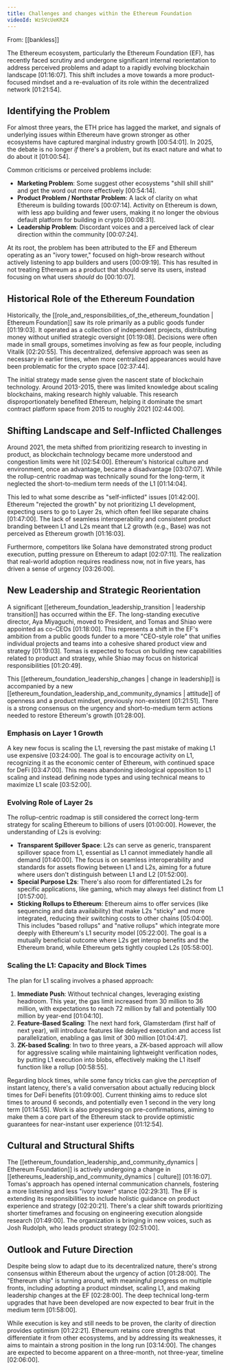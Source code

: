 ```yaml
---
title: Challenges and changes within the Ethereum Foundation
videoId: WzSVcUeKRZ4
---
```


From: [[bankless]] <br/> 

The Ethereum ecosystem, particularly the Ethereum Foundation (EF), has recently faced scrutiny and undergone significant internal reorientation to address perceived problems and adapt to a rapidly evolving blockchain landscape <a class="yt-timestamp" data-t="01:16:07">[01:16:07]</a>. This shift includes a move towards a more product-focused mindset and a re-evaluation of its role within the decentralized network <a class="yt-timestamp" data-t="01:21:54">[01:21:54]</a>.

## Identifying the Problem

For almost three years, the ETH price has lagged the market, and signals of underlying issues within Ethereum have grown stronger as other ecosystems have captured marginal industry growth <a class="yt-timestamp" data-t="00:54:01">[00:54:01]</a>. In 2025, the debate is no longer *if* there's a problem, but its exact nature and what to do about it <a class="yt-timestamp" data-t="01:00:54">[01:00:54]</a>.

Common criticisms or perceived problems include:
*   **Marketing Problem**: Some suggest other ecosystems "shill shill shill" and get the word out more effectively <a class="yt-timestamp" data-t="00:54:14">[00:54:14]</a>.
*   **Product Problem / Northstar Problem**: A lack of clarity on what Ethereum is building towards <a class="yt-timestamp" data-t="00:07:14">[00:07:14]</a>. Activity on Ethereum is down, with less app building and fewer users, making it no longer the obvious default platform for building in crypto <a class="yt-timestamp" data-t="00:08:31">[00:08:31]</a>.
*   **Leadership Problem**: Discordant voices and a perceived lack of clear direction within the community <a class="yt-timestamp" data-t="00:07:24">[00:07:24]</a>.

At its root, the problem has been attributed to the EF and Ethereum operating as an "ivory tower," focused on high-brow research without actively listening to app builders and users <a class="yt-timestamp" data-t="00:09:19">[00:09:19]</a>. This has resulted in not treating Ethereum as a product that should serve its users, instead focusing on what users *should* do <a class="yt-timestamp" data-t="00:10:07">[00:10:07]</a>.

## Historical Role of the Ethereum Foundation

Historically, the [[role_and_responsibilities_of_the_ethereum_foundation | Ethereum Foundation]] saw its role primarily as a public goods funder <a class="yt-timestamp" data-t="01:19:03">[01:19:03]</a>. It operated as a collection of independent projects, distributing money without unified strategic oversight <a class="yt-timestamp" data-t="01:19:08">[01:19:08]</a>. Decisions were often made in small groups, sometimes involving as few as four people, including Vitalik <a class="yt-timestamp" data-t="02:20:55">[02:20:55]</a>. This decentralized, defensive approach was seen as necessary in earlier times, when more centralized appearances would have been problematic for the crypto space <a class="yt-timestamp" data-t="02:37:44">[02:37:44]</a>.

The initial strategy made sense given the nascent state of blockchain technology. Around 2013-2015, there was limited knowledge about scaling blockchains, making research highly valuable. This research disproportionately benefited Ethereum, helping it dominate the smart contract platform space from 2015 to roughly 2021 <a class="yt-timestamp" data-t="02:44:00">[02:44:00]</a>.

## Shifting Landscape and Self-Inflicted Challenges

Around 2021, the meta shifted from prioritizing research to investing in product, as blockchain technology became more understood and congestion limits were hit <a class="yt-timestamp" data-t="02:54:00">[02:54:00]</a>. Ethereum's historical culture and environment, once an advantage, became a disadvantage <a class="yt-timestamp" data-t="03:07:07">[03:07:07]</a>. While the rollup-centric roadmap was technically sound for the long-term, it neglected the short-to-medium term needs of the L1 <a class="yt-timestamp" data-t="01:14:04">[01:14:04]</a>.

This led to what some describe as "self-inflicted" issues <a class="yt-timestamp" data-t="01:42:00">[01:42:00]</a>. Ethereum "rejected the growth" by not prioritizing L1 development, expecting users to go to Layer 2s, which often feel like separate chains <a class="yt-timestamp" data-t="01:47:00">[01:47:00]</a>. The lack of seamless interoperability and consistent product branding between L1 and L2s meant that L2 growth (e.g., Base) was not perceived as Ethereum growth <a class="yt-timestamp" data-t="01:16:03">[01:16:03]</a>.

Furthermore, competitors like Solana have demonstrated strong product execution, putting pressure on Ethereum to adapt <a class="yt-timestamp" data-t="02:07:11">[02:07:11]</a>. The realization that real-world adoption requires readiness now, not in five years, has driven a sense of urgency <a class="yt-timestamp" data-t="03:26:00">[03:26:00]</a>.

## New Leadership and Strategic Reorientation

A significant [[ethereum_foundation_leadership_transition | leadership transition]] has occurred within the EF. The long-standing executive director, Aya Miyaguchi, moved to President, and Tomas and Shiao were appointed as co-CEOs <a class="yt-timestamp" data-t="01:18:00">[01:18:00]</a>. This represents a shift in the EF's ambition from a public goods funder to a more "CEO-style role" that unifies individual projects and teams into a cohesive shared product view and strategy <a class="yt-timestamp" data-t="01:19:03">[01:19:03]</a>. Tomas is expected to focus on building new capabilities related to product and strategy, while Shiao may focus on historical responsibilities <a class="yt-timestamp" data-t="01:20:49">[01:20:49]</a>.

This [[ethereum_foundation_leadership_changes | change in leadership]] is accompanied by a new [[ethereum_foundation_leadership_and_community_dynamics | attitude]] of openness and a product mindset, previously non-existent <a class="yt-timestamp" data-t="01:21:51">[01:21:51]</a>. There is a strong consensus on the urgency and short-to-medium term actions needed to restore Ethereum's growth <a class="yt-timestamp" data-t="01:28:00">[01:28:00]</a>.

### Emphasis on Layer 1 Growth

A key new focus is scaling the L1, reversing the past mistake of making L1 use expensive <a class="yt-timestamp" data-t="03:24:00">[03:24:00]</a>. The goal is to encourage activity on L1, recognizing it as the economic center of Ethereum, with continued space for DeFi <a class="yt-timestamp" data-t="03:47:00">[03:47:00]</a>. This means abandoning ideological opposition to L1 scaling and instead defining node types and using technical means to maximize L1 scale <a class="yt-timestamp" data-t="03:52:00">[03:52:00]</a>.

### Evolving Role of Layer 2s

The rollup-centric roadmap is still considered the correct long-term strategy for scaling Ethereum to billions of users <a class="yt-timestamp" data-t="01:00:00">[01:00:00]</a>. However, the understanding of L2s is evolving:
*   **Transparent Spillover Space**: L2s can serve as generic, transparent spillover space from L1, essential as L1 cannot immediately handle all demand <a class="yt-timestamp" data-t="01:40:00">[01:40:00]</a>. The focus is on seamless interoperability and standards for assets flowing between L1 and L2s, aiming for a future where users don't distinguish between L1 and L2 <a class="yt-timestamp" data-t="01:52:00">[01:52:00]</a>.
*   **Special Purpose L2s**: There's also room for differentiated L2s for specific applications, like gaming, which may always feel distinct from L1 <a class="yt-timestamp" data-t="01:57:00">[01:57:00]</a>.
*   **Sticking Rollups to Ethereum**: Ethereum aims to offer services (like sequencing and data availability) that make L2s "sticky" and more integrated, reducing their switching costs to other chains <a class="yt-timestamp" data-t="05:04:00">[05:04:00]</a>. This includes "based rollups" and "native rollups" which integrate more deeply with Ethereum's L1 security model <a class="yt-timestamp" data-t="05:22:00">[05:22:00]</a>. The goal is a mutually beneficial outcome where L2s get interop benefits and the Ethereum brand, while Ethereum gets tightly coupled L2s <a class="yt-timestamp" data-t="05:58:00">[05:58:00]</a>.

### Scaling the L1: Capacity and Block Times

The plan for L1 scaling involves a phased approach:
1.  **Immediate Push**: Without technical changes, leveraging existing headroom. This year, the gas limit increased from 30 million to 36 million, with expectations to reach 72 million by fall and potentially 100 million by year-end <a class="yt-timestamp" data-t="01:04:10">[01:04:10]</a>.
2.  **Feature-Based Scaling**: The next hard fork, Glamsterdam (first half of next year), will introduce features like delayed execution and access list parallelization, enabling a gas limit of 300 million <a class="yt-timestamp" data-t="01:04:47">[01:04:47]</a>.
3.  **ZK-based Scaling**: In two to three years, a ZK-based approach will allow for aggressive scaling while maintaining lightweight verification nodes, by putting L1 execution into blobs, effectively making the L1 itself function like a rollup <a class="yt-timestamp" data-t="00:58:55">[00:58:55]</a>.

Regarding block times, while some fancy tricks can give the *perception* of instant latency, there's a valid conversation about actually reducing block times for DeFi benefits <a class="yt-timestamp" data-t="01:09:00">[01:09:00]</a>. Current thinking aims to reduce slot times to around 6 seconds, and potentially even 1 second in the very long term <a class="yt-timestamp" data-t="01:14:55">[01:14:55]</a>. Work is also progressing on pre-confirmations, aiming to make them a core part of the Ethereum stack to provide optimistic guarantees for near-instant user experience <a class="yt-timestamp" data-t="01:12:54">[01:12:54]</a>.

## Cultural and Structural Shifts

The [[ethereum_foundation_leadership_and_community_dynamics | Ethereum Foundation]] is actively undergoing a change in [[ethereums_leadership_and_community_dynamics | culture]] <a class="yt-timestamp" data-t="01:16:07">[01:16:07]</a>. Tomas's approach has opened internal communication channels, fostering a more listening and less "ivory tower" stance <a class="yt-timestamp" data-t="02:29:31">[02:29:31]</a>. The EF is extending its responsibilities to include holistic guidance on product experience and strategy <a class="yt-timestamp" data-t="02:20:21">[02:20:21]</a>. There's a clear shift towards prioritizing shorter timeframes and focusing on engineering execution alongside research <a class="yt-timestamp" data-t="01:49:00">[01:49:00]</a>. The organization is bringing in new voices, such as Josh Rudolph, who leads product strategy <a class="yt-timestamp" data-t="02:51:00">[02:51:00]</a>.

## Outlook and Future Direction

Despite being slow to adapt due to its decentralized nature, there's strong consensus within Ethereum about the urgency of action <a class="yt-timestamp" data-t="01:28:00">[01:28:00]</a>. The "Ethereum ship" is turning around, with meaningful progress on multiple fronts, including adopting a product mindset, scaling L1, and making leadership changes at the EF <a class="yt-timestamp" data-t="02:28:00">[02:28:00]</a>. The deep technical long-term upgrades that have been developed are now expected to bear fruit in the medium term <a class="yt-timestamp" data-t="01:58:00">[01:58:00]</a>.

While execution is key and still needs to be proven, the clarity of direction provides optimism <a class="yt-timestamp" data-t="01:22:21">[01:22:21]</a>. Ethereum retains core strengths that differentiate it from other ecosystems, and by addressing its weaknesses, it aims to maintain a strong position in the long run <a class="yt-timestamp" data-t="03:14:00">[03:14:00]</a>. The changes are expected to become apparent on a three-month, not three-year, timeline <a class="yt-timestamp" data-t="02:06:00">[02:06:00]</a>.
